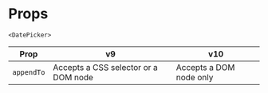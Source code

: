 # Props

`<DatePicker>`

| Prop       | v9                                   | v10                     |
| ---------- | ------------------------------------ | ----------------------- |
| `appendTo` | Accepts a CSS selector or a DOM node | Accepts a DOM node only |
